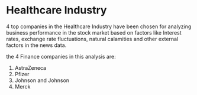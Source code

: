 # Healthcare Industry

4 top companies in the Healthcare Industry have been chosen for analyzing business performance in the stock market based on factors like Interest rates, exchange rate fluctuations, natural calamities and other external factors  in the news data.

the 4 Finance companies in this analysis are:
1. AstraZeneca
2. Pfizer
3. Johnson and Johnson
4. Merck
